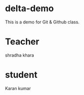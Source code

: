 # delta-demo
This is a demo for Git &amp; Github class.

# Teacher
shradha khara

# student
Karan kumar